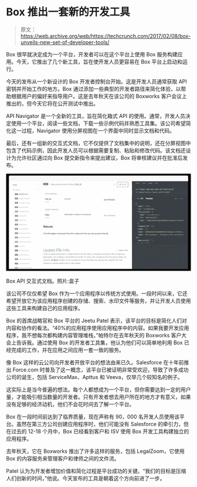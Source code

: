 # Box 推出一套新的开发工具 

> 原文：<https://web.archive.org/web/https://techcrunch.com/2017/02/08/box-unveils-new-set-of-developer-tools/>

Box 很早就决定成为一个平台，开发者可以在这个平台上使用 Box 服务构建应用。今天，它推出了几个新工具，旨在使开发人员更容易在 Box 平台上启动和运行。

今天的发布从一个新设计的 Box 开发者控制台开始。这是开发人员通常获取 API 密钥并开始工作的地方。Box 通过添加一些典型的开发者路径来简化体验，以帮助根据用户的偏好来指导用户。这是去年秋天在该公司的 Boxworks 客户会议上推出的，但今天它将在公开测试中推出。

API Navigator 是一个全新的工具，旨在简化箱式 API 的使用。通常，开发人员决定使用一个平台，阅读一些文档，下载一些示例代码并熟悉工具集。该公司希望简化这一过程，Navigator 使用分屏视图在一个界面中同时显示文档和代码。

最后，还有一组新的交互式文档，它不仅提供了文档集中的说明，还在分屏视图中包含了代码示例，因此开发人员可以根据需要复制、粘贴和修改代码。该文档还设计为允许社区通过向 Box 提交新指令来提出建议，Box 将审核建议并在批准后发布。

![interactive-documentation](img/003e65a50d326d1834afe845ca177fdd.png)

Box API 交互式文档。照片:盒子

该公司不仅仅希望 Box 作为一个应用程序以传统方式使用。一段时间以来，它还希望开放它为该应用程序创建的存储、搜索、水印文件等服务，并让开发人员使用这些工具来构建自己的应用程序。

Box 的首席战略官和 Box 平台的 Jeetu Patel 表示，该平台的目标是简化人们对内容和协作的看法。“40%的应用程序使用应用程序中的内容。如果我要开发应用程序，我不想每次都构建内容管理堆栈，”帕特尔在去年秋天的 Boxworks 客户大会上告诉我。通过使用 Box 的开发者工具集，他认为他们可以简单地利用 Box 已经完成的工作，并在应用之间应用一套一致的服务。

像 Box 这样的云公司向开发者开放平台的想法由来已久。Salesforce 在十年前推出 Force.com 时普及了这一概念，该平台已被证明非常受欢迎，导致了许多成功公司的诞生，包括 ServiceMax、Apttus 和 Veeva，仅举几个较知名的例子。

这实际上是当今普遍的想法。每个人都想成为一个平台，但你需要达到一定的用户量，才能吸引相当数量的开发者。只有开发者想去用户所在的地方才有意义，如果没有足够的经济动机，他们不会花时间去了解一个平台。

Box 在一段时间前达到了临界质量，现在声称有 90，000 名开发人员使用该平台。虽然在第三方公司创建应用程序时，他们可能没有 Salesforce 的牵引力，但在过去的 12-18 个月中，Box 已经看到客户和 ISV 使用 Box 开发工具构建独立的应用程序。

去年秋天，它在 Boxworks 推出了许多这样的服务，包括 LegalZoom，它使用 Box 的内容服务来管理客户和律师之间的文件流。

Patel 认为为开发者增加价值和简化过程是平台成功的关键。“我们的目标是压缩人们创新的时间，”他说。今天宣布的工具是朝着这个方向前进了一步。